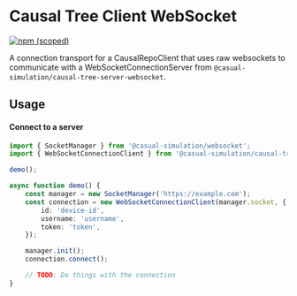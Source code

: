 # Causal Tree Client WebSocket

[![npm (scoped)](https://img.shields.io/npm/v/@casual-simulation/causal-tree-client-websocket.svg)](https://www.npmjs.com/package/@casual-simulation/causal-tree-client-websocket)

A connection transport for a CausalRepoClient that uses raw websockets to communicate with a WebSocketConnectionServer from `@casual-simulation/causal-tree-server-websocket`.

## Usage

#### Connect to a server

```typescript
import { SocketManager } from '@casual-simulation/websocket';
import { WebSocketConnectionClient } from '@casual-simulation/causal-tree-client-websocket';

demo();

async function demo() {
    const manager = new SocketManager('https://example.com');
    const connection = new WebSocketConnectionClient(manager.socket, {
        id: 'device-id',
        username: 'username',
        token: 'token',
    });

    manager.init();
    connection.connect();

    // TODO: Do things with the connection
}
```

